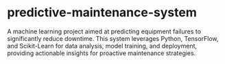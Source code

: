 # predictive-maintenance-system
A machine learning project aimed at predicting equipment failures to significantly reduce downtime. This system leverages Python, TensorFlow, and Scikit-Learn for data analysis, model training, and deployment, providing actionable insights for proactive maintenance strategies.
